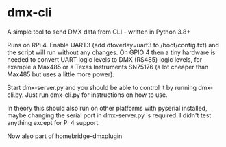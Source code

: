 # dmx-cli
A simple tool to send DMX data from CLI - written in Python 3.8+

Runs on RPi 4. Enable UART3 (add dtoverlay=uart3 to /boot/config.txt) and the script will run without any changes.
On GPIO 4 then a tiny hardware is needed to convert UART logic levels to DMX (RS485) logic levels, for example a Max485 or a Texas Instruments SN75176 (a lot cheaper than Max485 but uses a little more power).

Start dmx-server.py and you should be able to control it by running dmx-cli.py. Just run dmx-cli.py for instructions on how to use.


In theory this should also run on other platforms with pyserial installed, maybe changing the serial port in dmx-server.py is required. I didn't test anything except for Pi 4 support.

Now also part of homebridge-dmxplugin
